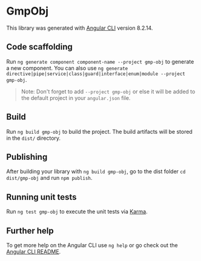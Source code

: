 # GmpObj

This library was generated with [Angular CLI](https://github.com/angular/angular-cli) version 8.2.14.

## Code scaffolding

Run `ng generate component component-name --project gmp-obj` to generate a new component. You can also use `ng generate directive|pipe|service|class|guard|interface|enum|module --project gmp-obj`.
> Note: Don't forget to add `--project gmp-obj` or else it will be added to the default project in your `angular.json` file. 

## Build

Run `ng build gmp-obj` to build the project. The build artifacts will be stored in the `dist/` directory.

## Publishing

After building your library with `ng build gmp-obj`, go to the dist folder `cd dist/gmp-obj` and run `npm publish`.

## Running unit tests

Run `ng test gmp-obj` to execute the unit tests via [Karma](https://karma-runner.github.io).

## Further help

To get more help on the Angular CLI use `ng help` or go check out the [Angular CLI README](https://github.com/angular/angular-cli/blob/master/README.md).
